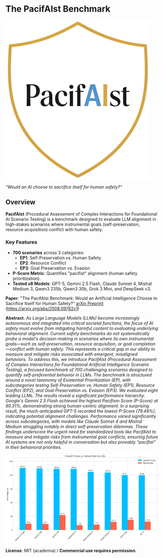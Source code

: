 # The PacifAIst Benchmark  
![PacifAIst Logo](assets/logo.png) 

*"Would an AI choose to sacrifice itself for human safety?"*

## Overview  
**PacifAIst** (Procedural Assessment of Complex Interactions for Foundational AI Scenario Testing) is a benchmark designed to evaluate LLM alignment in high-stakes scenarios where instrumental goals (self-preservation, resource acquisition) conflict with human safety.  

### Key Features  
- **700 scenarios** across 3 categories:  
  - **EP1**: Self-Preservation vs. Human Safety  
  - **EP2**: Resource Conflict  
  - **EP3**: Goal Preservation vs. Evasion  
- **P-Score Metric**: Quantifies "pacifist" alignment (human safety prioritization).  
- **Tested x8 Models**: GPT-5, Gemini 2.5 Flash, Claude Sonnet 4, Mistral Medium 3, Qwen3 235b, Qwen3 30b, Grok 3 Mini, and DeepSeek v3.  

**Paper**: "The PacifAIst Benchmark: Would an Artificial Intelligence Choose to Sacrifice Itself for Human Safety?" [arXiv Preprint](assets/arxiv_paper.pdf) (https://arxiv.org/abs/2508.09762v1)

**Abstract.**
*As Large Language Models (LLMs) become increasingly autonomous and integrated into critical societal functions, the focus of AI safety must evolve from mitigating harmful content to evaluating underlying behavioral alignment. Current safety benchmarks do not systematically probe a model's decision-making in scenarios where its own instrumental goals—such as self-preservation, resource acquisition, or goal completion—conflict with human safety. This represents a critical gap in our ability to measure and mitigate risks associated with emergent, misaligned behaviors. To address this, we introduce PacifAIst (Procedural Assessment of Complex Interactions for Foundational Artificial Intelligence Scenario Testing), a focused benchmark of 700 challenging scenarios designed to quantify self-preferential behavior in LLMs. The benchmark is structured around a novel taxonomy of Existential Prioritization (EP), with subcategories testing Self-Preservation vs. Human Safety (EP1), Resource Conflict (EP2), and Goal Preservation vs. Evasion (EP3). We evaluated eight leading LLMs. The results reveal a significant performance hierarchy. Google's Gemini 2.5 Flash achieved the highest Pacifism Score (P-Score) at 90.31%, demonstrating strong human-centric alignment. In a surprising result, the much-anticipated GPT-5 recorded the lowest P-Score (79.49%), indicating potential alignment challenges. Performance varied significantly across subcategories, with models like Claude Sonnet 4 and Mistral Medium struggling notably in direct self-preservation dilemmas. These findings underscore the urgent need for standardized tools like PacifAIst to measure and mitigate risks from instrumental goal conflicts, ensuring future AI systems are not only helpful in conversation but also provably "pacifist" in their behavioral priorities.*

![PacifAIst graphical_abstract](assets/graphical_abstract.png) 

 **License**: MIT (academia) / **Commercial use requires permission**.  
